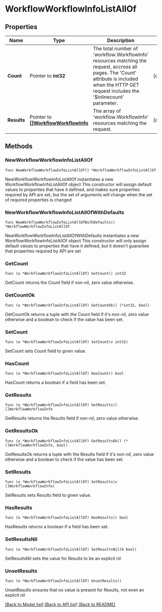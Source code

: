 # WorkflowWorkflowInfoListAllOf

## Properties

Name | Type | Description | Notes
------------ | ------------- | ------------- | -------------
**Count** | Pointer to **int32** | The total number of &#39;workflow.WorkflowInfo&#39; resources matching the request, accross all pages. The &#39;Count&#39; attribute is included when the HTTP GET request includes the &#39;$inlinecount&#39; parameter. | [optional] 
**Results** | Pointer to [**[]WorkflowWorkflowInfo**](WorkflowWorkflowInfo.md) | The array of &#39;workflow.WorkflowInfo&#39; resources matching the request. | [optional] 

## Methods

### NewWorkflowWorkflowInfoListAllOf

`func NewWorkflowWorkflowInfoListAllOf() *WorkflowWorkflowInfoListAllOf`

NewWorkflowWorkflowInfoListAllOf instantiates a new WorkflowWorkflowInfoListAllOf object
This constructor will assign default values to properties that have it defined,
and makes sure properties required by API are set, but the set of arguments
will change when the set of required properties is changed

### NewWorkflowWorkflowInfoListAllOfWithDefaults

`func NewWorkflowWorkflowInfoListAllOfWithDefaults() *WorkflowWorkflowInfoListAllOf`

NewWorkflowWorkflowInfoListAllOfWithDefaults instantiates a new WorkflowWorkflowInfoListAllOf object
This constructor will only assign default values to properties that have it defined,
but it doesn't guarantee that properties required by API are set

### GetCount

`func (o *WorkflowWorkflowInfoListAllOf) GetCount() int32`

GetCount returns the Count field if non-nil, zero value otherwise.

### GetCountOk

`func (o *WorkflowWorkflowInfoListAllOf) GetCountOk() (*int32, bool)`

GetCountOk returns a tuple with the Count field if it's non-nil, zero value otherwise
and a boolean to check if the value has been set.

### SetCount

`func (o *WorkflowWorkflowInfoListAllOf) SetCount(v int32)`

SetCount sets Count field to given value.

### HasCount

`func (o *WorkflowWorkflowInfoListAllOf) HasCount() bool`

HasCount returns a boolean if a field has been set.

### GetResults

`func (o *WorkflowWorkflowInfoListAllOf) GetResults() []WorkflowWorkflowInfo`

GetResults returns the Results field if non-nil, zero value otherwise.

### GetResultsOk

`func (o *WorkflowWorkflowInfoListAllOf) GetResultsOk() (*[]WorkflowWorkflowInfo, bool)`

GetResultsOk returns a tuple with the Results field if it's non-nil, zero value otherwise
and a boolean to check if the value has been set.

### SetResults

`func (o *WorkflowWorkflowInfoListAllOf) SetResults(v []WorkflowWorkflowInfo)`

SetResults sets Results field to given value.

### HasResults

`func (o *WorkflowWorkflowInfoListAllOf) HasResults() bool`

HasResults returns a boolean if a field has been set.

### SetResultsNil

`func (o *WorkflowWorkflowInfoListAllOf) SetResultsNil(b bool)`

 SetResultsNil sets the value for Results to be an explicit nil

### UnsetResults
`func (o *WorkflowWorkflowInfoListAllOf) UnsetResults()`

UnsetResults ensures that no value is present for Results, not even an explicit nil

[[Back to Model list]](../README.md#documentation-for-models) [[Back to API list]](../README.md#documentation-for-api-endpoints) [[Back to README]](../README.md)


